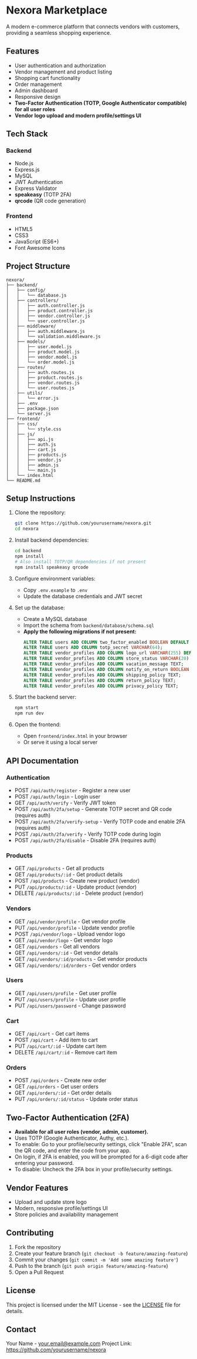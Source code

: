 # Nexora Marketplace

A modern e-commerce platform that connects vendors with customers, providing a seamless shopping experience.

## Features

- User authentication and authorization
- Vendor management and product listing
- Shopping cart functionality
- Order management
- Admin dashboard
- Responsive design
- **Two-Factor Authentication (TOTP, Google Authenticator compatible) for all user roles**
- **Vendor logo upload and modern profile/settings UI**

## Tech Stack

### Backend
- Node.js
- Express.js
- MySQL
- JWT Authentication
- Express Validator
- **speakeasy** (TOTP 2FA)
- **qrcode** (QR code generation)

### Frontend
- HTML5
- CSS3
- JavaScript (ES6+)
- Font Awesome Icons

## Project Structure

```
nexora/
├── backend/
│   ├── config/
│   │   └── database.js
│   ├── controllers/
│   │   ├── auth.controller.js
│   │   ├── product.controller.js
│   │   ├── vendor.controller.js
│   │   └── user.controller.js
│   ├── middleware/
│   │   ├── auth.middleware.js
│   │   └── validation.middleware.js
│   ├── models/
│   │   ├── user.model.js
│   │   ├── product.model.js
│   │   ├── vendor.model.js
│   │   └── order.model.js
│   ├── routes/
│   │   ├── auth.routes.js
│   │   ├── product.routes.js
│   │   ├── vendor.routes.js
│   │   └── user.routes.js
│   ├── utils/
│   │   └── error.js
│   ├── .env
│   ├── package.json
│   └── server.js
├── frontend/
│   ├── css/
│   │   └── style.css
│   ├── js/
│   │   ├── api.js
│   │   ├── auth.js
│   │   ├── cart.js
│   │   ├── products.js
│   │   ├── vendor.js
│   │   ├── admin.js
│   │   └── main.js
│   └── index.html
└── README.md
```

## Setup Instructions

1. Clone the repository:
   ```bash
   git clone https://github.com/yourusername/nexora.git
   cd nexora
   ```

2. Install backend dependencies:
   ```bash
   cd backend
   npm install
   # Also install TOTP/QR dependencies if not present
   npm install speakeasy qrcode
   ```

3. Configure environment variables:
   - Copy `.env.example` to `.env`
   - Update the database credentials and JWT secret

4. Set up the database:
   - Create a MySQL database
   - Import the schema from `backend/database/schema.sql`
   - **Apply the following migrations if not present:**
     ```sql
     ALTER TABLE users ADD COLUMN two_factor_enabled BOOLEAN DEFAULT 0;
     ALTER TABLE users ADD COLUMN totp_secret VARCHAR(64);
     ALTER TABLE vendor_profiles ADD COLUMN logo_url VARCHAR(255) DEFAULT NULL;
     ALTER TABLE vendor_profiles ADD COLUMN store_status VARCHAR(20) DEFAULT 'open';
     ALTER TABLE vendor_profiles ADD COLUMN vacation_message TEXT;
     ALTER TABLE vendor_profiles ADD COLUMN notify_on_return BOOLEAN DEFAULT 0;
     ALTER TABLE vendor_profiles ADD COLUMN shipping_policy TEXT;
     ALTER TABLE vendor_profiles ADD COLUMN return_policy TEXT;
     ALTER TABLE vendor_profiles ADD COLUMN privacy_policy TEXT;
     ```

5. Start the backend server:
   ```bash
   npm start
   npm run dev
   ```

6. Open the frontend:
   - Open `frontend/index.html` in your browser
   - Or serve it using a local server

## API Documentation

### Authentication
- POST `/api/auth/register` - Register a new user
- POST `/api/auth/login` - Login user
- GET `/api/auth/verify` - Verify JWT token
- POST `/api/auth/2fa/setup` - Generate TOTP secret and QR code (requires auth)
- POST `/api/auth/2fa/verify-setup` - Verify TOTP code and enable 2FA (requires auth)
- POST `/api/auth/2fa/verify` - Verify TOTP code during login
- POST `/api/auth/2fa/disable` - Disable 2FA (requires auth)

### Products
- GET `/api/products` - Get all products
- GET `/api/products/:id` - Get product details
- POST `/api/products` - Create new product (vendor)
- PUT `/api/products/:id` - Update product (vendor)
- DELETE `/api/products/:id` - Delete product (vendor)

### Vendors
- GET `/api/vendor/profile` - Get vendor profile
- PUT `/api/vendor/profile` - Update vendor profile
- POST `/api/vendor/logo` - Upload vendor logo
- GET `/api/vendor/logo` - Get vendor logo
- GET `/api/vendors` - Get all vendors
- GET `/api/vendors/:id` - Get vendor details
- GET `/api/vendors/:id/products` - Get vendor products
- GET `/api/vendors/:id/orders` - Get vendor orders

### Users
- GET `/api/users/profile` - Get user profile
- PUT `/api/users/profile` - Update user profile
- PUT `/api/users/password` - Change password

### Cart
- GET `/api/cart` - Get cart items
- POST `/api/cart` - Add item to cart
- PUT `/api/cart/:id` - Update cart item
- DELETE `/api/cart/:id` - Remove cart item

### Orders
- POST `/api/orders` - Create new order
- GET `/api/orders` - Get user orders
- GET `/api/orders/:id` - Get order details
- PUT `/api/orders/:id/status` - Update order status

## Two-Factor Authentication (2FA)

- **Available for all user roles (vendor, admin, customer).**
- Uses TOTP (Google Authenticator, Authy, etc.).
- To enable: Go to your profile/security settings, click "Enable 2FA", scan the QR code, and enter the code from your app.
- On login, if 2FA is enabled, you will be prompted for a 6-digit code after entering your password.
- To disable: Uncheck the 2FA box in your profile/security settings.

## Vendor Features
- Upload and update store logo
- Modern, responsive profile/settings UI
- Store policies and availability management

## Contributing

1. Fork the repository
2. Create your feature branch (`git checkout -b feature/amazing-feature`)
3. Commit your changes (`git commit -m 'Add some amazing feature'`)
4. Push to the branch (`git push origin feature/amazing-feature`)
5. Open a Pull Request

## License

This project is licensed under the MIT License - see the [LICENSE](LICENSE) file for details.

## Contact

Your Name - your.email@example.com
Project Link: https://github.com/yourusername/nexora 